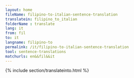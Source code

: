 ```yaml
---
layout: home
fileName: filipino-to-italian-sentence-translation
translatein: filipino_to_italian
folderName : translate
lang: it
from: fil
to: it
langname: filipino-to
permalink: /it/filipino-to-italian-sentence-translation
tool: sentence-translations
matchurls: en&&fil&&it
---
```

{% include section/translateinto.html %}
